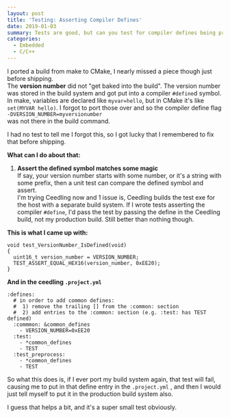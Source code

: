 ```yaml
---
layout: post
title: 'Testing: Asserting Compiler Defines'
date: 2019-01-03
summary: Tests are good, but can you test for compiler defines being present?
categories:
  - Embedded
  - C/C++
---
```

I ported a build from make to CMake, I nearly missed a piece though just before shipping.  
The **version number** did not "get baked into the build".
The version number was stored in the build system and got put into a compiler `#define`d symbol.  
In make, variables are declared like `myvar=hello`, but in CMake it's like `set(MYVAR hello)`.  I forgot to port those over and so the compiler define flag  
   `-DVERSION_NUMBER=myversionumber`  
was not there in the build command.  
  
I had no test to tell me I forgot this, so I got lucky that I remembered to fix that before shipping.  
  
**What can I do about that:**
  
1. **Assert the defined symbol matches some magic**  
If say, your version number starts with some number, or it's a string with some prefix, then a unit test can compare the defined symbol and assert.  
I'm trying Ceedling now and 1 issue is, Ceedling builds the test exe for the host with a separate build system.  If I wrote tests asserting the compiler `#define`, I'd pass the test by passing the define in the Ceedling build, not my production build.  Still better than nothing though.
  
**This is what I came up with:**  
```
void test_VersionNumber_IsDefined(void)
{
  uint16_t version_number = VERSION_NUMBER;
  TEST_ASSERT_EQUAL_HEX16(version_number, 0xEE20);
}
```
**And in the ceedling `.project.yml`**
```
:defines:
  # in order to add common defines:
  #  1) remove the trailing [] from the :common: section
  #  2) add entries to the :common: section (e.g. :test: has TEST defined)
  :commmon: &common_defines
    - VERSION_NUMBER=0xEE20
  :test:
    - *common_defines
    - TEST
  :test_preprocess:
    - *common_defines
    - TEST

```
  
So what this does is, if I ever port my build system again, that test will fail, causing me to put in that define entry in the `.project.yml` , and then I would just tell myself to put it in the production build system also.  
  
I guess that helps a bit, and it's a super small test obviously.
